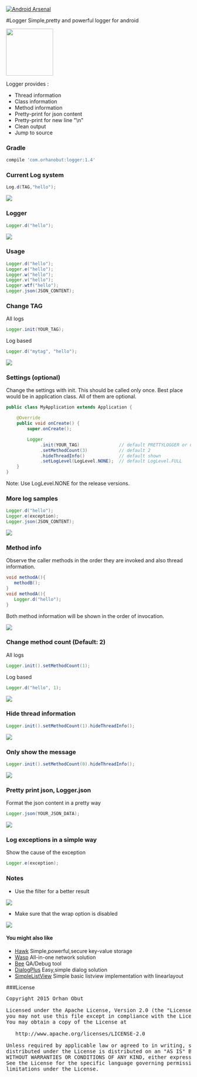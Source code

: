 [![Android Arsenal](https://img.shields.io/badge/Android%20Arsenal-Logger-brightgreen.svg?style=flat)](http://android-arsenal.com/details/1/1658)

#Logger
Simple,pretty and powerful logger for android

<img src='https://github.com/orhanobut/logger/blob/master/images/logger-logo.png' width='128' height='128'/>

Logger provides :
- Thread information
- Class information
- Method information
- Pretty-print for json content
- Pretty-print for new line "\n"
- Clean output
- Jump to source

### Gradle
```groovy
compile 'com.orhanobut:logger:1.4'
```

### Current Log system
```java
Log.d(TAG,"hello");
```

<img src='https://github.com/orhanobut/logger/blob/master/images/current-log.png'/>


### Logger
```java
Logger.d("hello");
```
<img src='https://github.com/orhanobut/logger/blob/master/images/description.png'/>

### Usage
```java
Logger.d("hello");
Logger.e("hello");
Logger.w("hello");
Logger.v("hello");
Logger.wtf("hello");
Logger.json(JSON_CONTENT);
```

### Change TAG
All logs
```java
Logger.init(YOUR_TAG);
```
Log based
```java
Logger.d("mytag", "hello");
```
<img src='https://github.com/orhanobut/logger/blob/master/images/custom-tag.png'/>


### Settings (optional)
Change the settings with init. This should be called only once. Best place would be in application class. All of them
 are optional.
```java
public class MyApplication extends Application {

    @Override
    public void onCreate() {
        super.onCreate();

        Logger
             .init(YOUR_TAG)               // default PRETTYLOGGER or use just init()
             .setMethodCount(3)            // default 2
             .hideThreadInfo()             // default shown
             .setLogLevel(LogLevel.NONE);  // default LogLevel.FULL
    }
}
```
Note: Use LogLevel.NONE for the release versions.

### More log samples
```java
Logger.d("hello");
Logger.e(exception);
Logger.json(JSON_CONTENT);
```
<img src='https://github.com/orhanobut/logger/blob/master/images/logger-log.png'/>

### Method info
Observe the caller methods in the order they are invoked and also thread information.
```java
void methodA(){
   methodB();
}
void methodA(){
   Logger.d("hello");
}
```
Both method information will be shown in the order of invocation.

<img src='https://github.com/orhanobut/logger/blob/master/images/two-method-with-thread-desc.png'/>

### Change method count (Default: 2)
All logs
```java
Logger.init().setMethodCount(1);
```
Log based
```java
Logger.d("hello", 1);
```

<img src='https://github.com/orhanobut/logger/blob/master/images/one-method-with-thread.png'/>


### Hide thread information
```java
Logger.init().setMethodCount(1).hideThreadInfo();
```

<img src='https://github.com/orhanobut/logger/blob/master/images/one-method-no-header.png'/>

### Only show the message
```java
Logger.init().setMethodCount(0).hideThreadInfo();
```

<img src='https://github.com/orhanobut/logger/blob/master/images/just-content.png'/>

### Pretty print json, Logger.json
Format the json content in a pretty way
```java
Logger.json(YOUR_JSON_DATA);
```

<img src='https://github.com/orhanobut/logger/blob/master/images/json-log.png'/>

### Log exceptions in a simple way
Show the cause of the exception
```java
Logger.e(exception);
```

### Notes
- Use the filter for a better result

<img src='https://github.com/orhanobut/logger/blob/master/images/filter.png'/>

- Make sure that the wrap option is disabled

<img src='https://github.com/orhanobut/logger/blob/master/images/wrap-closed.png'/>


#### You might also like
- [Hawk](https://github.com/orhanobut/hawk) Simple,powerful,secure key-value storage
- [Wasp](https://github.com/orhanobut/wasp) All-in-one network solution
- [Bee](https://github.com/orhanobut/bee) QA/Debug tool
- [DialogPlus](https://github.com/orhanobut/dialogplus) Easy,simple dialog solution
- [SimpleListView](https://github.com/orhanobut/simplelistview) Simple basic listview implementation with linearlayout

###License
<pre>
Copyright 2015 Orhan Obut

Licensed under the Apache License, Version 2.0 (the "License");
you may not use this file except in compliance with the License.
You may obtain a copy of the License at

   http://www.apache.org/licenses/LICENSE-2.0

Unless required by applicable law or agreed to in writing, software
distributed under the License is distributed on an "AS IS" BASIS,
WITHOUT WARRANTIES OR CONDITIONS OF ANY KIND, either express or implied.
See the License for the specific language governing permissions and
limitations under the License.
</pre>
